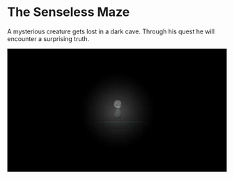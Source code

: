 # The Senseless Maze

A mysterious creature gets lost in a dark cave. Through his quest he will encounter a surprising truth.

![The Senseless Maze](img/The-senseless-maze.gif)

